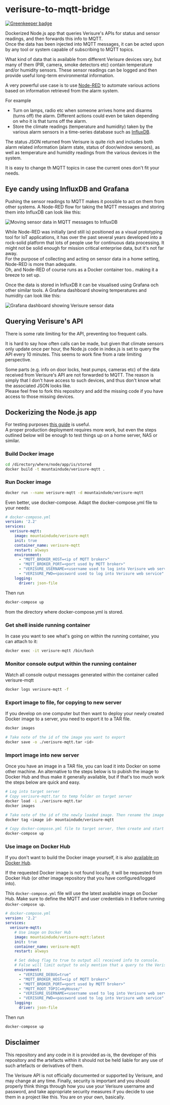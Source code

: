 # verisure-to-mqtt-bridge

[![Greenkeeper badge](https://badges.greenkeeper.io/mountaindude/verisure-mqtt.svg)](https://greenkeeper.io/)

Dockerized Node.js app that queries Verisure's APIs for status and sensor readings, and then forwards this info to MQTT.  
Once the data has been injected into MQTT messages, it can be acted upon by any tool or system capable of subscribing to MQTT topics.  

What kind of data that is available from different Verisure devices vary, but many of them (PIR, camera, smoke detectors etc) contain temperature and/or humidity sensors. These sensor readings can be logged and then provide useful long-term environmental information.

A very powerful use case is to use [Node-RED](https://nodered.org/) to automate various actions based on information retrieved from the alarm system.  

For example

* Turn on lamps, radio etc when someone arrives home and disarms (turns off) the alarm. Different actions could even be taken depending on who it is that turns off the alarm.
* Store the climate readings (temperature and humidity) taken by the various alarm sensors in a time-series database such as [InfluxDB](https://www.influxdata.com/time-series-platform/influxdb/).

The status JSON returned from Verisure is quite rich and includes both alarm related information (alarm state, status of door/window sensors), as well as temperature and humidity readings from the various devices in the system.  
  
It is easy to change th MQTT topics in case the current ones don't fit your needs.

## Eye candy using InfluxDB and Grafana

Pushing the sensor readings to MQTT makes it possible to act on them from other systems. A Node-RED flow for taking the MQTT messages and storing them into InfluxDB can look like this:

![Moving sensor data in MQTT messages to InfluxDB](img/Verisure_data_in_Node-RED.png)

While Node-RED was initially (and still is) positioned as a visual prototyping tool for IoT applications, it has over the past several years developed into a rock-solid platform that lots of people use for continuous data processing. It might not be solid enough for mission critical enterprise data, but it's not far away.  
For the purpose of collecting and acting on sensor data in a home setting, Node-RED is more than adequate.  
Oh, and Node-RED of course runs as a Docker container too.. making it a breeze to set up.

Once the data is stored in InfluxDB it can be visualised using Grafana och other similar tools. A Grafana dashboard showing temperatures and humidity can look like this:

![Grafana dashboard showing Verisure sensor data](img/Verisure_sensor_data_in_Grafana.png)

## Querying Verisure's API

There is some rate limiting for the API, preventing too frequent calls.  

It is hard to say how often calls can be made, but given that climate sensors only update once per hour, the Node.js code in index.js is set to query the API every 10 minutes. This seems to work fine from a rate limiting perspective.

Some parts (e.g. info on door locks, heat pumps, cameras etc) of the data received from Verisure's API are not forwarded to MQTT. The reason is simply that I don't have access to such devices, and thus don't know what the associated JSON looks like.  
Please feel free to fork this repository and add the missing code if you have access to those missing devices.

## Dockerizing the Node.js app

For testing purposes [this guide](https://nodejs.org/en/docs/guides/nodejs-docker-webapp) is useful.  
A proper production deployment requires more work, but even the steps outlined below will be enough to test things up on a home server, NAS or similar.

### Build Docker image

```bash
cd /directory/where/node/app/is/stored
docker build -t mountaindude/verisure-mqtt .
```

### Run Docker image

```bash
docker run --name verisure-mqtt -d mountaindude/verisure-mqtt
```

Even better, use docker-compose. Adapt the docker-compose.yml file to your needs:

```yaml
# docker-compose.yml
version: '2.2'  
services:  
  verisure-mqtt:  
    image: mountaindude/verisure-mqtt
    init: true
    container_name: verisure-mqtt  
    restart: always  
    environment:  
      - "MQTT_BROKER_HOST=<ip of MQTT broker>"  
      - "MQTT_BROKER_PORT=<port used by MQTT broker>"  
      - "VERISURE_USERNAME=<username used to log into Verisure web service>"  
      - "VERISURE_PWD=<password used to log into Verisure web service"  
    logging:  
      driver: json-file  
```

Then run

```bash
docker-compose up
```

from the directory where docker-compose.yml is stored.

### Get shell inside running container

In case you want to see what's going on within the running container, you can attach to it:

```bash
docker exec -it verisure-mqtt /bin/bash
```

### Monitor console output within the running container

Watch all console output messages generated within the container called verisure-mqtt

```bash
docker logs verisure-mqtt -f
```

### Export image to file, for copying to new server

If you develop on one computer but then want to deploy your newly created Docker image to a server, you need to export it to a TAR file.

```bash
docker images  

# Take note of the id of the image you want to export
docker save -o ./verisure-mqtt.tar <id>  
```

### Import image into new server

Once you have an image in a TAR file, you can load it into Docker on some other machine.
An alternative to the steps below is to pubish the image to Docker Hub and thus make it generally available, but if that's too much work the steps below are quick and easy.

```bash
# Log into target server
# Copy verisure-mqtt.tar to temp folder on target server
docker load -i ./verisure-mqtt.tar  
docker images  

# Take note of the id of the newly loaded image. Then rename the image to something human readable
docker tag <image id> mountaindude/verisure-mqtt  

# Copy docker-compose.yml file to target server, then create and start a new container based on the image
docker-compose up  
```

### Use image on Docker Hub

If you don't want to build the Docker image yourself, it is also [available on Docker Hub](https://hub.docker.com/r/mountaindude/verisuremqtt/).

If the requested Docker image is not found locally, it will be requested from Docker Hub (or other image repository that you have configured/logged into).

This `docker-compose.yml` file will use the latest available image on Docker Hub. Make sure to define the MQTT and user credentials in it before running `docker-compose up`.

```yaml
# docker-compose.yml
version: '2.2'
services:
  verisure-mqtt:
    # Use image on Docker Hub
    image: mountaindude/verisure-mqtt:latest
    init: true
    container_name: verisure-mqtt
    restart: always

    # Set debug flag to true to output all received info to console.
    # False will limit output to only mention that a query to the Verisure API is made
    environment:
      - "VERISURE_DEBUG=true"
      - "MQTT_BROKER_HOST=<ip of MQTT broker>"
      - "MQTT_BROKER_PORT=<port used by MQTT broker>"
      - "MQTT_ROOT_TOPIC=myHouse/"
      - "VERISURE_USERNAME=<username used to log into Verisure web service>"
      - "VERISURE_PWD=<password used to log into Verisure web service"
    logging:
      driver: json-file
```

Then run

```bash
docker-compose up
```

## Disclaimer

This repository and any code in it is provided as-is, the developer of this repository and the artefacts within it should not be held liable for any use of such artefacts or derivatives of them.

The Verisure API is not officially documented or supported by Verisure, and may change at any time.
Finally, security is important and you should properly think things through how you use your Verisure username and password, and take appropriate security measures if you decide to use them in a project like this. You are on your own, basically.